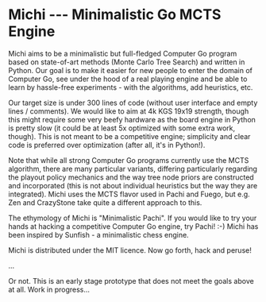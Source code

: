 Michi --- Minimalistic Go MCTS Engine
=====================================

Michi aims to be a minimalistic but full-fledged Computer Go program based
on state-of-art methods (Monte Carlo Tree Search) and written in Python.
Our goal is to make it easier for new people to enter the domain of
Computer Go, see under the hood of a real playing engine and be able
to learn by hassle-free experiments - with the algorithms, add heuristics,
etc.

Our target size is under 300 lines of code (without user interface and
empty lines / comments).  We would like to aim at 4k KGS 19x19 strength,
though this might require some very beefy hardware as the board engine
in Python is pretty slow (it could be at least 5x optimized with some
extra work, though).  This is not meant to be a competitive engine;
simplicity and clear code is preferred over optimization (after all,
it's in Python!).

Note that while all strong Computer Go programs currently use the MCTS
algorithm, there are many particular variants, differing particularly
regarding the playout policy mechanics and the way tree node priors
are constructed and incorporated (this is not about individual heuristics
but the way they are integrated).  Michi uses the MCTS flavor used in
Pachi and Fuego, but e.g. Zen and CrazyStone take quite a different
approach to this.

The ethymology of Michi is "Minimalistic Pachi".  If you would like
to try your hands at hacking a competitive Computer Go engine, try Pachi! :-)
Michi has been inspired by Sunfish - a minimalistic chess engine.

Michi is distributed under the MIT licence.  Now go forth, hack and peruse!

...

Or not.  This is an early stage prototype that does not meet the goals
above at all.  Work in progress...
